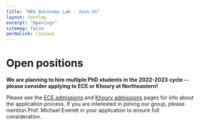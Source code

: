 ```yaml
---
title: "NEU Autonomy Lab - Join Us"
layout: textlay
excerpt: "Openings"
sitemap: false
permalink: /joinus
---
```


# Open positions

**We are planning to hire multiple PhD students in the 2022-2023 cycle -- please consider applying to ECE or Khoury at Northeastern!**

Please see the [ECE admissions](https://coe.northeastern.edu/academics-experiential-learning/graduate-school-of-engineering/graduate-admissions/) and [Khoury admissions](https://www.khoury.northeastern.edu/apply/) pages for info about the application process.
If you are interested in joining our group, please mention Prof. Michael Everett in your application to ensure full consideration.